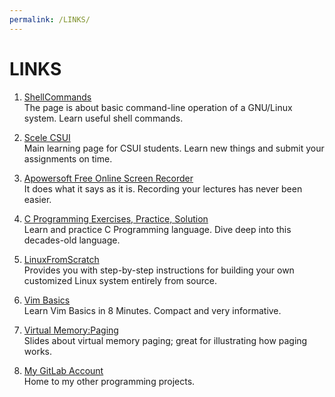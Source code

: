 ```yaml
---
permalink: /LINKS/
---
```


# LINKS

1. [ShellCommands](https://wiki.debian.org/ShellCommands)<br>
The page is about basic command-line operation of a GNU/Linux system. Learn useful shell commands.

2. [Scele CSUI](https://scele.cs.ui.ac.id/)<br>
Main learning page for CSUI students. Learn new things and submit your assignments on time.

3. [Apowersoft Free Online Screen Recorder](https://www.apowersoft.com/free-online-screen-recorder)<br>
It does what it says as it is. Recording your lectures has never been easier.

4. [C Programming Exercises, Practice, Solution](https://w3resource.com/c-programming-exercises/)<br>
Learn and practice C Programming language. Dive deep into this decades-old language.

5. [LinuxFromScratch](https://www.linuxfromscratch.org/lfs/view/stable/)<br>
Provides you with step-by-step instructions for building your own customized Linux system entirely from source.

6. [Vim Basics](https://www.youtube.com/watch?v=ggSyF1SVFr4)<br>
Learn Vim Basics in 8 Minutes. Compact and very informative.

7. [Virtual Memory:Paging](https://www.cs.unc.edu/~porter/courses/comp530/f20/slides/paging.pdf)<br>
Slides about virtual memory paging; great for illustrating how paging works.

8. [My GitLab Account](https://gitlab.com/fathan.muhammad01)<br>
Home to my other programming projects.